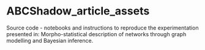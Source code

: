# ABCShadow_article_assets
Source code - notebooks and instructions to reproduce the experimentation presented in: Morpho-statistical description of networks through graph modelling and Bayesian inference.
